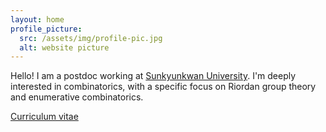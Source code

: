 ```yaml
---
layout: home
profile_picture:
  src: /assets/img/profile-pic.jpg
  alt: website picture
---
```


<p>
  Hello! I am a postdoc working at <a href="https://www.skku.edu">Sunkyunkwan University</a>. 
  I'm deeply interested in combinatorics, with a specific focus on Riordan group theory and enumerative combinatorics.

  <a href="TBF.md">Curriculum vitae</a>
</p>
